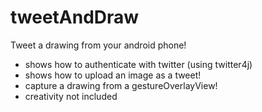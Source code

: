 tweetAndDraw
============

Tweet a drawing from your android phone!

* shows how to authenticate with twitter (using twitter4j)
* shows how to upload an image as a tweet!
* capture a drawing from a gestureOverlayView!
* creativity not included
